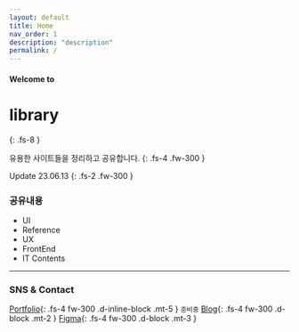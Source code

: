 ```yaml
---
layout: default
title: Home
nav_order: 1
description: "description"
permalink: /
---
```


#### Welcome to
# library
{: .fs-8 }

유용한 사이트들을 정리하고 공유합니다.
{: .fs-4 .fw-300 }

Update 23.06.13
{: .fs-2 .fw-300 }

### 공유내용
- UI
- Reference
- UX
- FrontEnd
- IT Contents


---
### SNS & Contact
[Portfolio](#){: .fs-4 fw-300 .d-inline-block .mt-5 } `준비중`
[Blog](https://lifewebstudy.com/){: .fs-4 fw-300 .d-block .mt-2 }
[Figma](https://www.figma.com/@growoong){: .fs-4 fw-300 .d-block .mt-3 }

